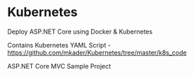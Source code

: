 # Kubernetes
Deploy ASP.NET Core  using Docker &amp; Kubernetes 

Contains Kubernetes YAML Script - https://github.com/mkader/Kubernetes/tree/master/k8s_code

ASP.NET Core MVC Sample Project
